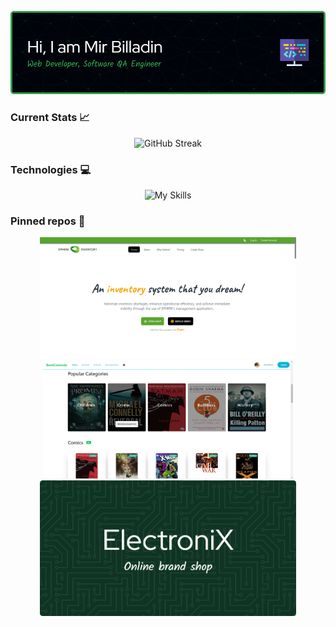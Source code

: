 



<p align="center">
  <a>
    <img src="./github-header.png">
  </a>
</p>


### Current Stats 📈
<p align="center">
  <a>
    <img src="https://github-readme-streak-stats.herokuapp.com?user=billadin&theme=github-dark" alt="GitHub Streak">
  </a>
</p>

<!-- markdownlint-enable -->
 
### Technologies 💻
<p align="center">
  <a>
    <img src="https://skillicons.dev/icons?i=react,js,java,selenium,nodejs,express,mongodb,firebase,tailwind,html,css&theme=dark" alt="My Skills">
  </a>
</p>

### Pinned repos 📌
<p align="center">
    <a href="https://github.com/billadin/inventory-management">
      <img width="410" src="./inventory.png"/>
    </a>
    <a href="https://github.com/leviarista/eco-stats-peru">
      <img width="400" src="./book-comrade.png"/>
    </a>
    <a href="https://github.com/leviarista/twenty_one_mining">
      <img width="410" src="./electronix.png"/>
    </a>
</p>



